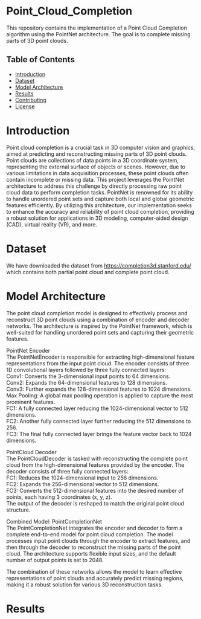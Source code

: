 # Point_Cloud_Completion
This repository contains the implementation of a Point Cloud Completion algorithm using the PointNet architecture. The goal is to complete missing parts of 3D point clouds.
## Table of Contents

- [Introduction](#introduction)
- [Dataset](#dataset)
- [Model Architecture](#model-architecture)
- [Results](#results)
- [Contributing](#contributing)
- [License](#license)

# Introduction 
Point cloud completion is a crucial task in 3D computer vision and graphics, aimed at predicting and reconstructing missing parts of 3D point clouds. Point clouds are collections of data points in a 3D coordinate system, representing the external surface of objects or scenes. However, due to various limitations in data acquisition processes, these point clouds often contain incomplete or missing data. This project leverages the PointNet architecture to address this challenge by directly processing raw point cloud data to perform completion tasks. PointNet is renowned for its ability to handle unordered point sets and capture both local and global geometric features efficiently. By utilizing this architecture, our implementation seeks to enhance the accuracy and reliability of point cloud completion, providing a robust solution for applications in 3D modeling, computer-aided design (CAD), virtual reality (VR), and more.

# Dataset
We have downloaded the dataset from https://completion3d.stanford.edu/
which contains both partial point cloud and complete point cloud.

# Model Architecture
The point cloud completion model is designed to effectively process and reconstruct 3D point clouds using a combination of encoder and decoder networks. The architecture is inspired by the PointNet framework, which is well-suited for handling unordered point sets and capturing their geometric features.

PointNet Encoder<br>
The PointNetEncoder is responsible for extracting high-dimensional feature representations from the input point cloud. The encoder consists of three 1D convolutional layers followed by three fully connected layers:  
Conv1: Converts the 3-dimensional input points to 64 dimensions.  
Conv2: Expands the 64-dimensional features to 128 dimensions.  
Conv3: Further expands the 128-dimensional features to 1024 dimensions.  
Max Pooling: A global max pooling operation is applied to capture the most prominent features.  
FC1: A fully connected layer reducing the 1024-dimensional vector to 512 dimensions.  
FC2: Another fully connected layer further reducing the 512 dimensions to 256.  
FC3: The final fully connected layer brings the feature vector back to 1024 dimensions.  

PointCloud Decoder  
The PointCloudDecoder is tasked with reconstructing the complete point cloud from the high-dimensional features provided by the encoder. The decoder consists of three fully connected layers:  
FC1: Reduces the 1024-dimensional input to 256 dimensions.  
FC2: Expands the 256-dimensional vector to 512 dimensions.  
FC3: Converts the 512-dimensional features into the desired number of points, each having 3 coordinates (x, y, z).  
The output of the decoder is reshaped to match the original point cloud structure.  

Combined Model: PointCompletionNet  
The PointCompletionNet integrates the encoder and decoder to form a complete end-to-end model for point cloud completion. The model processes input point clouds through the encoder to extract features, and then through the decoder to reconstruct the missing parts of the point cloud. The architecture supports flexible input sizes, and the default number of output points is set to 2048.  

The combination of these networks allows the model to learn effective representations of point clouds and accurately predict missing regions, making it a robust solution for various 3D reconstruction tasks.


# Results





